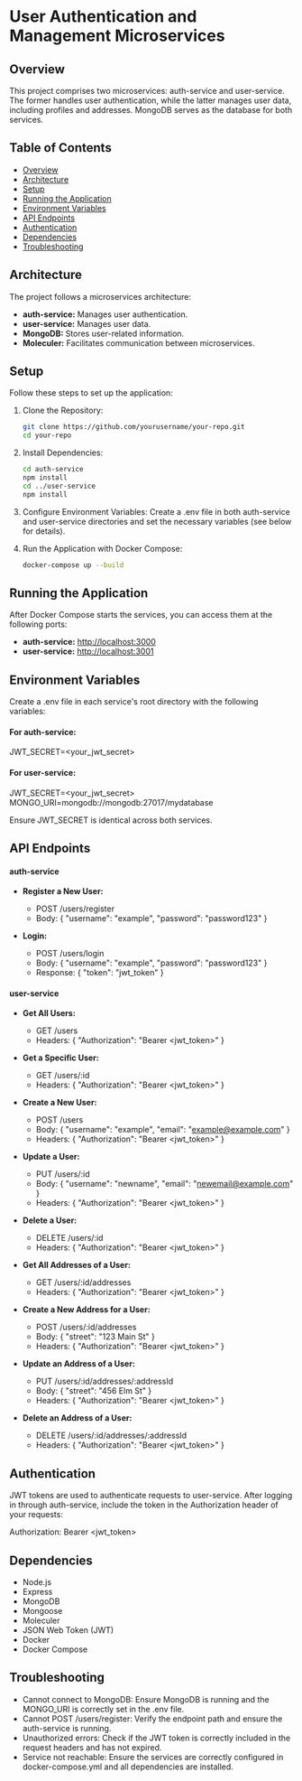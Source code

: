 # User Authentication and Management Microservices

## Overview

This project comprises two microservices: auth-service and user-service. The former handles user authentication, while the latter manages user data, including profiles and addresses. MongoDB serves as the database for both services.

## Table of Contents

- [Overview](#overview)
- [Architecture](#architecture)
- [Setup](#setup)
- [Running the Application](#running-the-application)
- [Environment Variables](#environment-variables)
- [API Endpoints](#api-endpoints)
- [Authentication](#authentication)
- [Dependencies](#dependencies)
- [Troubleshooting](#troubleshooting)

## Architecture

The project follows a microservices architecture:

- **auth-service:** Manages user authentication.
- **user-service:** Manages user data.
- **MongoDB:** Stores user-related information.
- **Moleculer:** Facilitates communication between microservices.

## Setup

Follow these steps to set up the application:

1. Clone the Repository:

   ```bash
   git clone https://github.com/yourusername/your-repo.git
   cd your-repo
   ```

2. Install Dependencies:

   ```bash
   cd auth-service
   npm install
   cd ../user-service
   npm install
   ```

3. Configure Environment Variables:
   Create a .env file in both auth-service and user-service directories and set the necessary variables (see below for details).

4. Run the Application with Docker Compose:

   ```bash
   docker-compose up --build
   ```

## Running the Application

After Docker Compose starts the services, you can access them at the following ports:

- **auth-service:** [http://localhost:3000](http://localhost:3000)
- **user-service:** [http://localhost:3001](http://localhost:3001)

## Environment Variables

Create a .env file in each service's root directory with the following variables:

#### For auth-service:

JWT_SECRET=<your_jwt_secret>

#### For user-service:

JWT_SECRET=<your_jwt_secret>
MONGO_URI=mongodb://mongodb:27017/mydatabase

Ensure JWT_SECRET is identical across both services.

## API Endpoints

#### auth-service

- **Register a New User:**

  - POST /users/register
  - Body: { "username": "example", "password": "password123" }

- **Login:**
  - POST /users/login
  - Body: { "username": "example", "password": "password123" }
  - Response: { "token": "jwt_token" }

#### user-service

- **Get All Users:**

  - GET /users
  - Headers: { "Authorization": "Bearer <jwt_token>" }

- **Get a Specific User:**

  - GET /users/:id
  - Headers: { "Authorization": "Bearer <jwt_token>" }

- **Create a New User:**

  - POST /users
  - Body: { "username": "example", "email": "example@example.com" }
  - Headers: { "Authorization": "Bearer <jwt_token>" }

- **Update a User:**

  - PUT /users/:id
  - Body: { "username": "newname", "email": "newemail@example.com" }
  - Headers: { "Authorization": "Bearer <jwt_token>" }

- **Delete a User:**

  - DELETE /users/:id
  - Headers: { "Authorization": "Bearer <jwt_token>" }

- **Get All Addresses of a User:**

  - GET /users/:id/addresses
  - Headers: { "Authorization": "Bearer <jwt_token>" }

- **Create a New Address for a User:**

  - POST /users/:id/addresses
  - Body: { "street": "123 Main St" }
  - Headers: { "Authorization": "Bearer <jwt_token>" }

- **Update an Address of a User:**

  - PUT /users/:id/addresses/:addressId
  - Body: { "street": "456 Elm St" }
  - Headers: { "Authorization": "Bearer <jwt_token>" }

- **Delete an Address of a User:**
  - DELETE /users/:id/addresses/:addressId
  - Headers: { "Authorization": "Bearer <jwt_token>" }

## Authentication

JWT tokens are used to authenticate requests to user-service. After logging in through auth-service, include the token in the Authorization header of your requests:

Authorization: Bearer <jwt_token>

## Dependencies

- Node.js
- Express
- MongoDB
- Mongoose
- Moleculer
- JSON Web Token (JWT)
- Docker
- Docker Compose

## Troubleshooting

- Cannot connect to MongoDB: Ensure MongoDB is running and the MONGO_URI is correctly set in the .env file.
- Cannot POST /users/register: Verify the endpoint path and ensure the auth-service is running.
- Unauthorized errors: Check if the JWT token is correctly included in the request headers and has not expired.
- Service not reachable: Ensure the services are correctly configured in docker-compose.yml and all dependencies are installed.
